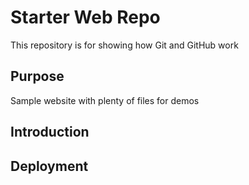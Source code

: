# Starter Web Repo

This repository is for showing how Git and GitHub work

## Purpose

Sample website with plenty of files for demos

## Introduction

## Deployment


